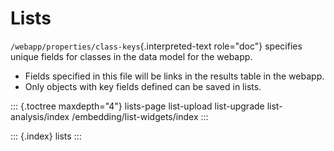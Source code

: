 Lists
=====

`/webapp/properties/class-keys`{.interpreted-text role="doc"} specifies
unique fields for classes in the data model for the webapp.

-   Fields specified in this file will be links in the results table in
    the webapp.
-   Only objects with key fields defined can be saved in lists.

::: {.toctree maxdepth="4"}
lists-page list-upload list-upgrade list-analysis/index
/embedding/list-widgets/index
:::

::: {.index}
lists
:::
